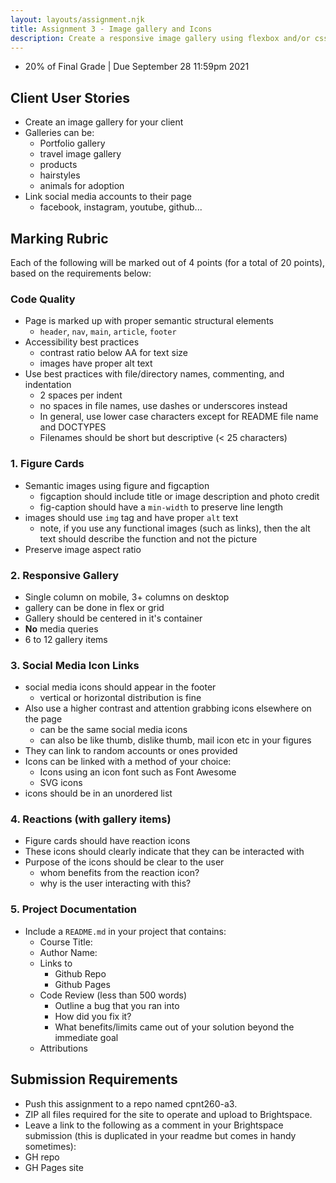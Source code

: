 ```yaml
---
layout: layouts/assignment.njk
title: Assignment 3 - Image gallery and Icons
description: Create a responsive image gallery using flexbox and/or css grid. Your gallery page should also employ social media icons in the footer section, and reaction icons on the gallery figures.
---
```


- 20% of Final Grade | Due September 28 11:59pm 2021

## Client User Stories

- Create an image gallery for your client
- Galleries can be:
  - Portfolio gallery
  - travel image gallery
  - products
  - hairstyles
  - animals for adoption
- Link social media accounts to their page
  - facebook, instagram, youtube, github...

## Marking Rubric

Each of the following will be marked out of 4 points (for a total of 20 points), based on the requirements below:

### Code Quality

- Page is marked up with proper semantic structural elements
  - `header`, `nav`, `main`, `article`, `footer`
- Accessibility best practices
  - contrast ratio below AA for text size
  - images have proper alt text
- Use best practices with file/directory names, commenting, and indentation
  - 2 spaces per indent
  - no spaces in file names, use dashes or underscores instead
  - In general, use lower case characters except for README file name and DOCTYPES
  - Filenames should be short but descriptive (< 25 characters)

### 1. Figure Cards

- Semantic images using figure and figcaption
  - figcaption should include title or image description and photo credit
  - fig-caption should have a `min-width` to preserve line length
- images should use `img` tag and have proper `alt` text
  - note, if you use any functional images (such as links), then the alt text should describe the function and not the picture
- Preserve image aspect ratio

### 2. Responsive Gallery

- Single column on mobile, 3+ columns on desktop
- gallery can be done in flex or grid
- Gallery should be centered in it's container
- **No** media queries
- 6 to 12 gallery items

### 3. Social Media Icon Links

- social media icons should appear in the footer
  - vertical or horizontal distribution is fine
- Also use a higher contrast and attention grabbing icons elsewhere on the page
  - can be the same social media icons
  - can also be like thumb, dislike thumb, mail icon etc in your figures
- They can link to random accounts or ones provided
- Icons can be linked with a method of your choice:
  - Icons using an icon font such as Font Awesome
  - SVG icons
- icons should be in an unordered list

### 4. Reactions (with gallery items)

- Figure cards should have reaction icons
- These icons should clearly indicate that they can be interacted with
- Purpose of the icons should be clear to the user
  - whom benefits from the reaction icon?
  - why is the user interacting with this?

### 5. Project Documentation

- Include a `README.md` in your project that contains:
  - Course Title:
  - Author Name:
  - Links to
    - Github Repo
    - Github Pages
  - Code Review (less than 500 words)
    - Outline a bug that you ran into
    - How did you fix it?
    - What benefits/limits came out of your solution beyond the immediate goal
  - Attributions
  
## Submission Requirements

- Push this assignment to a repo named cpnt260-a3.
- ZIP all files required for the site to operate and upload to Brightspace.
- Leave a link to the following as a comment in your Brightspace submission (this is duplicated in your readme but comes in handy sometimes):
- GH repo
- GH Pages site
